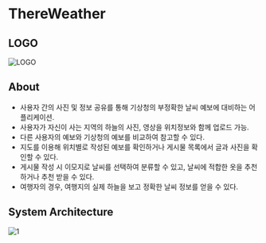 # ThereWeather

## LOGO
![LOGO](https://user-images.githubusercontent.com/72483407/141734266-3097d834-b49e-4444-a2bd-6a1a293c2464.png)

## About
- 사용자 간의 사진 및 정보 공유를 통해 기상청의 부정확한 날씨 예보에 대비하는 어플리케이션.
- 사용자가 자신이 사는 지역의 하늘의 사진, 영상을 위치정보와 함께 업로드 가능.
- 다른 사용자의 예보와 기상청의 예보를 비교하여 참고할 수 있다.
- 지도를 이용해 위치별로 작성된 예보를 확인하거나 게시물 목록에서 글과 사진을 확인할 수 있다.
- 게시물 작성 시 이모지로 날씨를 선택하여 분류할 수 있고, 날씨에 적합한 옷을 추천하거나 추천 받을 수 있다.
- 여행자의 경우, 여행지의 실제 하늘을 보고 정확한 날씨 정보를 얻을 수 있다.

## System Architecture

![1](https://camo.githubusercontent.com/aec5d413bbcd74a19466f7e003878eaf1f01ed96795962b470da06be8b16d741/68747470733a2f2f6966682e63632f672f367a43634f372e706e67)

